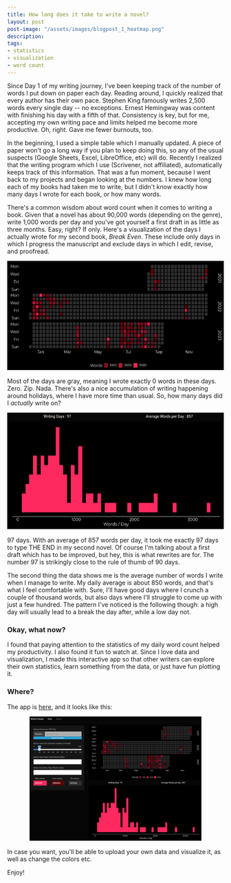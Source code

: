 ```yaml
---
title: How long does it take to write a novel?
layout: post
post-image: "/assets/images/blogpost_1_heatmap.png"
description:
tags:
- statistics
- visualization
- word count
---
```


Since Day 1 of my writing journey, I've been keeping track of the number of words I put down on 
paper each day. Reading around, I quickly realized that every author has their own pace.
Stephen King famously writes 2,500 words every single day -- no exceptions. Ernest Hemingway was 
content with finishing his day with a fifth of that. Consistency is key, but for me, accepting 
my own writing pace and limits helped me become more productive. Oh, right. Gave me fewer
burnouts, too.

In the beginning, I used a simple table which I manually updated. A piece of paper won't go a long
way if you plan to keep doing this, so any of the usual suspects (Google Sheets, Excel, 
LibreOffice, etc) will do. Recently I realized that the writing program which I use (Scrivener, 
not affiliated), automatically keeps track of this information. That was a fun moment, 
because I went back to my projects and began looking at the numbers. I knew how long each of my
books had taken me to write, but I didn't know exactly how many days I wrote for each book, or
how many words.

There's a common wisdom about word count when it comes to writing a book. Given that a novel has
about 90,000 words (depending on the genre), write 1,000 words per day and you've got yourself a 
first draft in as little as three months. Easy, right? If only. Here's a 
visualization of the days I actually wrote for my second book, *Break Even*. These include only
days in which I progress the manuscript and exclude days in which I edit, revise, and proofread.

<p align="center">
  <img src="/assets/images/blogpost_1_heatmap.png" alt="Visualization of daily word count for my second novel Break Even" style="width:600px">
</p>

Most of the days are gray, meaning I wrote exactly 0 words in these days. Zero. Zip. Nada.
There's also a nice accumulation of writing happening around holidays, where I have more time
than usual. So, how many days did I *actually* write on?

<p align="center">
  <img src="/assets/images/blogpost_1_distribution.png" alt="Distribution of daily word count for Break Even" style="width:600px">
</p>

97 days. With an average of 857 words per day, it took me exactly 97 days to type THE END in
my second novel. Of course I'm talking about a first draft which has to be improved, but hey,
this is what rewrites are for. The number 97 is strikingly close to the rule of thumb of 90 days.

The second thing the data shows me is the average number of words I write when I manage to write.
My daily average is about 850 words, and that's what I feel comfortable with. Sure, I'll have
good days where I crunch a couple of thousand words, but also days where I'll struggle to 
come up with just a few hundred. The pattern I've noticed is the following though: a high day will
usually lead to a break the day after, while a low day not.

### Okay, what now?
I found that paying attention to the statistics of my daily word count helped my productivity.
I also found it fun to watch at.
Since I love data and visualization, I made this interactive app so that other writers can
explore their own statistics, learn something from the data, or just have fun plotting it.

### Where?
The app is <a href="https://nickbuckets.shinyapps.io/word_count/">here</a>, and it looks like this:

<p align="center">
  <img src="/assets/images/blogpost_1_viz_daily_word_count.png" alt="Interactive shiny app to visualize daily word count statistics" style="width:400px">
</p>

In case you want, you'll be able to upload your own data and visualize it, as well as change the 
colors etc.

Enjoy!
